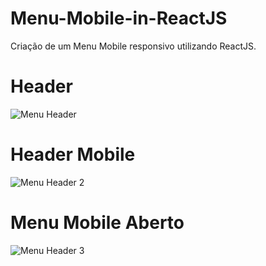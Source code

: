 # Menu-Mobile-in-ReactJS
Criação de um Menu Mobile responsivo utilizando ReactJS.

# Header
![Menu Header](https://user-images.githubusercontent.com/91435296/199085018-65debf0e-54ad-44aa-b6b2-9ebc8722bf7a.PNG)

# Header Mobile
![Menu Header 2](https://user-images.githubusercontent.com/91435296/199085150-b04c4642-8910-4758-85b7-876a17d43d4e.PNG)

# Menu Mobile Aberto
![Menu Header 3](https://user-images.githubusercontent.com/91435296/199085187-71b85820-7bdb-48e5-9227-221afc4be579.PNG)



